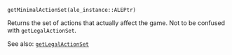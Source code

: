 ```
getMinimalActionSet(ale_instance::ALEPtr)
```

Returns the set of actions that actually affect the game. Not to be confused with `getLegalActionSet`.

See also: [`getLegalActionSet`](@ref)
